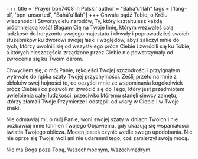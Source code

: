 +++
title = 'Prayer bpn7408 in Polski'
author = "Bahá'u'lláh"
tags = ['lang-pl', 'bpn-unsorted', "Bahá'u'lláh"]
+++
Chwała bądź Tobie, o Królu wieczności i Stworzycielu narodów, Ty, który kształtujesz każdą próchniejącą kość! Błagam Cię na Twoje Imię, którym wezwałeś całą ludzkość do horyzontu swojego majestatu i chwały i poprowadziłeś swoich służebników ku dworowi swojej łaski i względów, abyś zaliczył mnie do tych, którzy uwolnili się od wszystkiego prócz Ciebie i zwrócili się ku Tobie, a których nieszczęścia zrządzone przez Ciebie nie powstrzymały od zwrócenia się ku Twoim darom.
    
Chwyciłem się, o mój Panie, rękojeści Twojej szczodrości i przylgnąłem wytrwale do rąbka szaty Twojej przychylności. Ześlij przeto na mnie z obłoków swej hojności to, co oczyści mnie ze wspominania kogokolwiek prócz Ciebie i co pozwoli mi zwrócić się do Tego, który jest przedmiotem uwielbienia całej ludzkości, przeciwko któremu stanęli siewcy zamętu, którzy złamali Twoje Przymierze i odstąpili od wiary w Ciebie i w Twoje znaki.
    
Nie odmawiaj mi, o mój Panie, woni swojej szaty w dniach Twoich i nie pozbawiaj mnie tchnień Twojego Objawienia, gdy ukazują się wspaniałości światła Twojego oblicza. Mocen jesteś czynić wedle swego upodobania. Nic nie oprze się Twojej woli ani nie udaremni tego, coś zamierzył swoją mocą.
    
Nie ma Boga poza Tobą, Wszechmocnym, Wszechmądrym.

